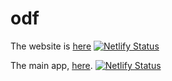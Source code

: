 # odf


The website is [here]()
[![Netlify Status](https://api.netlify.com/api/v1/badges/7576e845-fbd3-4330-b584-7e89194aad19/deploy-status)](https://app.netlify.com/sites/odf/deploys)

The main app, [here](http://www.objetsdefunc.com).
[![Netlify Status](https://api.netlify.com/api/v1/badges/374ad509-5427-4bb5-bec2-18711e56ddd3/deploy-status)](https://app.netlify.com/sites/odf-app/deploys)

